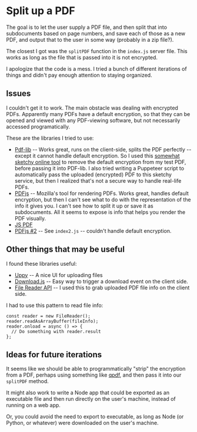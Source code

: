 # Split up a PDF

The goal is to let the user supply a PDF file, and then split that into subdocuments based on page numbers, and save each of those as a new PDF, and output that to the user in some way (probably in a zip file?).

The closest I got was the `splitPDF` function in the `index.js` server file. This works as long as the file that is passed into it is not encrypted.

I apologize that the code is a mess. I tried a bunch of different iterations of things and didn't pay enough attention to staying organized.

## Issues

I couldn't get it to work. The main obstacle was dealing with encrypted PDFs. Apparently many PDFs have a default encryption, so that they can be opened and viewed with any PDF-viewing software, but not necessarily accessed programatically.

These are the libraries I tried to use:

- [Pdf-lib](https://pdf-lib.js.org/) -- Works great, runs on the client-side, splits the PDF perfectly -- except it cannot handle default encryption. So I used this [somewhat sketchy online tool](https://smallpdf.com/unlock-pdf_) to remove the default encryption from my test PDF, before passing it into PDF-lib. I also tried writing a Puppeteer script to automatically pass the uploaded (encrypted) PDF to this sketchy service, but then I realized that's not a secure way to handle real-life PDFs.
- [PDFjs](https://mozilla.github.io/pdf.js/getting_started/) -- Mozilla's tool for rendering PDFs. Works great, handles default encryption, but then I can't see what to do with the representation of the info it gives you. I can't see how to split it up or save it as subdocuments. All it seems to expose is info that helps you render the PDF visually.
- [JS PDF]()
- [PDFjs #2]() -- See `index2.js` -- couldn't handle default encryption.

## Other things that may be useful

I found these libraries useful:

- [Uppy]() -- A nice UI for uploading files
- [Download.js](https://cdn.jsdelivr.net/npm/downloadjs@1.4.7/download.min.js) -- Easy way to trigger a download event on the client side.
- [File Reader API](https://developer.mozilla.org/en-US/docs/Web/API/FileReader) -- I used this to grab uploaded PDF file info on the client side.

I had to use this pattern to read file info:

```
const reader = new FileReader();
reader.readAsArrayBuffer(fileInfo);
reader.onload = async () => {
  // Do something with reader.result
};
```

## Ideas for future iterations

It seems like we should be able to programmatically "strip" the encryption from a PDF, perhaps using something like [qpdf](https://github.com/qpdf/qpdf), and then pass it into our `splitPDF` method.

It might also work to write a Node app that could be exported as an executable file and then run directly on the user's machine, instead of running on a web app.

Or, you could avoid the need to export to executable, as long as Node (or Python, or whatever) were downloaded on the user's machine.
